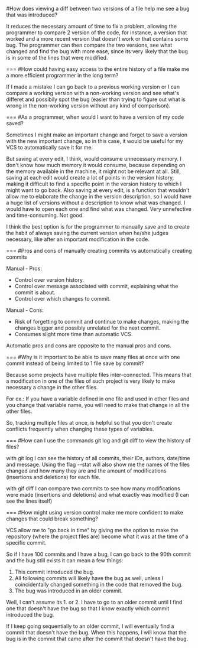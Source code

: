 #How does viewing a diff between two versions of a file help me see a bug that was introduced?

It reduces the necessary amount of time to fix a problem, allowing the programmer to compare 2 version of the code, for instance, a version that worked and a more recent version that doesn't work or that contains some bug. The programmer can then compare the two versions, see what changed and find the bug with more ease, since its very likely that the bug is in some of the lines that were modified.

===
#How could having easy access to the entire history of a file make me a more efficient programmer in the long term?

If I made a mistake I can go back to a previous working version or I can compare a working version with a non-working version and see what's differet and possibily spot the bug (easier than trying to figure out what is wrong in the non-working version without any kind of comparison).

===
#As a programmer, when would I want to have a version of my code saved?

Sometimes I might make an important change and forget to save a version with the new important change, so in this case, it would be useful for my VCS to automatically save it for me.

But saving at every edit, I think, would consume unnecessary memory. I don't know how much memory it would consume, because depending on the memory available in the machine, it might not be relevant at all. Still, saving at each edit would create a lot of points in the version history, making it difficult to find a specific point in the version history to which I might want to go back. Also saving at every edit, is a function that wouldn't allow me to elaborate the change in the version description, so I would have a huge list of versions without a description to know what was changed. I would have to open each one and find what was changed. Very unnefective and time-consuming. Not good.

I think the best option is for the programmer to manually save and to create the habit of always saving the current version when he/she judges necessary, like after an important modification in the code.

===
#Pros and cons of manually creating commits vs automatically creating commits

Manual - Pros:
- Control over version history.
- Control over message associated with commit, explaining what the commit is about.
- Control over which changes to commit.

Manual - Cons:
- Risk of forgetting to commit and continue to make changes, making the changes bigger and possibly unrelated for the next commit.
- Consumes slight more time than automatic VCS.

Automatic pros and cons are opposite to the manual pros and cons.

===
#Why is it important to be able to save many files at once with one commit instead of being limited to 1 file save by commit?

Because some projects have multiple files inter-connected. This means that a modification in one of the files of such project is very likely to make necessary a change in the other files.

For ex.: If you have a variable defined in one file and used in other files and you change that variable name, you will need to make that change in all the other files.

So, tracking multiple files at once, is helpful so that you don't create conflicts frequently when changing these types of variables.

===
#How can I use the commands git log and git diff to view the history of files?

with git log I can see the history of all commits, their IDs, authors, date/time and message. Using the flag --stat will also show me the names of the files changed and how many they are and the amount of modifications (insertions and deletions) for each file.

with gif diff I can compare two commits to see how many modifications were made (insertions and deletions) and what exactly was modified (I can see the lines itself)

===
#How might using version control make me more confident to make changes that could break something?

VCS allow me to "go back in time" by giving me the option to make the repository (where the project files are) become what it was at the time of a specific commit.

So if I have 100 commits and I have a bug, I can go back to the 90th commit and the bug still exists it can mean a few things:

1. This commit introduced the bug.
2. All following commits will likely have the bug as well, unless I coincidentally changed something in the code that removed the bug.
3. The bug was introduced in an older commit.

Well, I can't assume its 1. or 2. I have to go to an older commit until I find one that doesn't have the bug so that I know exactly which commit introduced the bug.

If I keep going sequentially to an older commit, I will eventually find a commit that doesn't have the bug. When this happens, I will know that the bug is in the commit that came after the commit that doesn't have the bug.